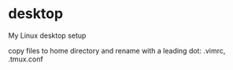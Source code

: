 # desktop
My Linux desktop setup

copy files to home directory and rename with a leading dot: .vimrc, .tmux.conf
